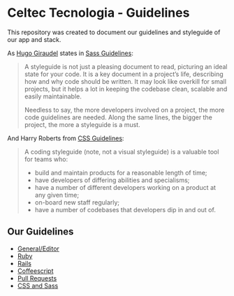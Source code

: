 Celtec Tecnologia - Guidelines
==============================

This repository was created to document our guidelines and styleguide of our app and stack.

As [Hugo Giraudel](http://hugogiraudel.com/) states in [Sass Guidelines](https://sass-guidelin.es/#introduction):

> A styleguide is not just a pleasing document to read, picturing an ideal state for your code. It is a key document in a project’s life, describing how and why code should be written. It may look like overkill for small projects, but it helps a lot in keeping the codebase clean, scalable and easily maintainable.
> 
> Needless to say, the more developers involved on a project, the more code guidelines are needed. Along the same lines, the bigger the project, the more a styleguide is a must.

And Harry Roberts from [CSS Guidelines](http://cssguidelin.es/#the-importance-of-a-styleguide):

> A coding styleguide (note, not a visual styleguide) is a valuable tool for teams who:
> * build and maintain products for a reasonable length of time;
> * have developers of differing abilities and specialisms;
> * have a number of different developers working on a product at any given time;
> * on-board new staff regularly;
> * have a number of codebases that developers dip in and out of.


## Our Guidelines

* [General/Editor](https://github.com/celtec/guidelines/blob/master/guidelines/general.md)
* [Ruby](https://github.com/celtec/guidelines/blob/master/guidelines/ruby.md)
* [Rails](https://github.com/celtec/guidelines/blob/master/guidelines/rails.md)
* [Coffeescript](https://github.com/celtec/guidelines/blob/master/guidelines/coffeescript.md)
* [Pull Requests](https://github.com/celtec/guidelines/blob/master/guidelines/pull_requests.md)
* [CSS and Sass](https://github.com/celtec/guidelines/blob/master/guidelines/css_sass.md)